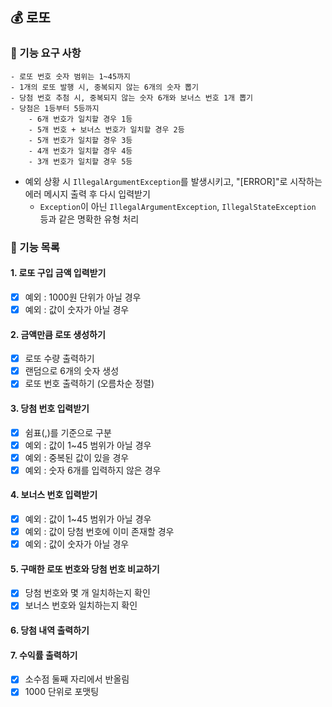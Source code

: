 ## 💰 로또

### 📌 기능 요구 사항
    - 로또 번호 숫자 범위는 1~45까지
    - 1개의 로또 발행 시, 중복되지 않는 6개의 숫자 뽑기
    - 당첨 번호 추첨 시, 중복되지 않는 숫자 6개와 보너스 번호 1개 뽑기
    - 당첨은 1등부터 5등까지 
        - 6개 번호가 일치할 경우 1등
        - 5개 번호 + 보너스 번호가 일치할 경우 2등
        - 5개 번호가 일치할 경우 3등
        - 4개 번호가 일치할 경우 4등
        - 3개 번호가 일치할 경우 5등 
- 예외 상황 시 `IllegalArgumentException`를 발생시키고, "[ERROR]"로 시작하는 에러 메시지 출력 후  다시 입력받기
  - `Exception`이 아닌 `IllegalArgumentException`, `IllegalStateException` 등과 같은 명확한 유형 처리

### 📌 기능 목록

#### 1. 로또 구입 금액 입력받기

- [x] 예외 : 1000원 단위가 아닐 경우
- [x] 예외 : 값이 숫자가 아닐 경우

#### 2. 금액만큼 로또 생성하기

- [x] 로또 수량 출력하기
- [x] 랜덤으로 6개의 숫자 생성
- [x] 로또 번호 출력하기 (오름차순 정렬)

#### 3. 당첨 번호 입력받기

- [x] 쉼표(,)를 기준으로 구분
- [x] 예외 : 값이 1~45 범위가 아닐 경우
- [x] 예외 : 중복된 값이 있을 경우
- [x] 예외 : 숫자 6개를 입력하지 않은 경우

#### 4. 보너스 번호 입력받기

- [x] 예외 : 값이 1~45 범위가 아닐 경우
- [x] 예외 : 값이 당첨 번호에 이미 존재할 경우
- [x] 예외 : 값이 숫자가 아닐 경우

#### 5. 구매한 로또 번호와 당첨 번호 비교하기

- [x] 당첨 번호와 몇 개 일치하는지 확인
- [x] 보너스 번호와 일치하는지 확인

#### 6. 당첨 내역 출력하기

#### 7. 수익률 출력하기
- [x] 소수점 둘째 자리에서 반올림
- [x] 1000 단위로 포맷팅
